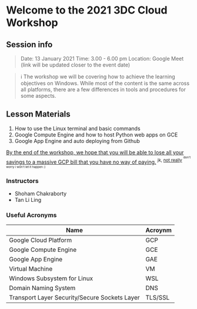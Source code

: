 # Welcome to the 2021 3DC Cloud Workshop

## Session info

> Date: 13 January 2021
> Time: 3.00 - 6.00 pm
> Location: Google Meet (link will be updated closer to the event date)

> ℹ The workshop we will be covering how to achieve the learning objectives on Windows. While most of the content is the same across all platforms, there are a few differences in tools and procedures for some aspects.

## Lesson Materials

1. How to use the Linux terminal and basic commands
2. Google Compute Engine and how to host Python web apps on GCE
3. Google App Engine and auto deploying from Github

[By the end of the workshop, we hope that you will be able to lose all your savings to a massive GCP bill that you have no way of paying.](https://www.theregister.com/2020/12/10/google_cloud_over_run/) <sup>jk, [not really](https://news.ycombinator.com/item?id=19610658) <sup><sup>don't worry i won't let it happen :)</sup></sup></sup>

### Instructors

- Shoham Chakraborty
- Tan Li Ling

### Useful Acronyms

| Name                                          | Acroynm |
| --------------------------------------------- | ------- |
| Google Cloud Platform                         | GCP     |
| Google Compute Engine                         | GCE     |
| Google App Engine                             | GAE     |
| Virtual Machine                               | VM      |
| Windows Subsystem for Linux                   | WSL     |
| Domain Naming System                          | DNS     |
| Transport Layer Security/Secure Sockets Layer | TLS/SSL |
